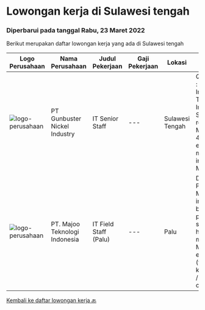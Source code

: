 
  # Lowongan kerja di Sulawesi tengah

  ### Diperbarui pada tanggal Rabu, 23 Maret 2022

  Berikut merupakan daftar lowongan kerja yang ada di Sulawesi tengah

  |Logo Perusahaan | Nama Perusahaan | Judul Pekerjaan | Gaji Pekerjaan | Lokasi | Deskripsi | Tanggal diunggah | Pranala |
  | -------------- | --------------- | --------------- | --------- | --------- | -------------- | ------- | ----------- |
  |![logo-perusahaan](https://image-service-cdn.seek.com.au/b5064dcc65945b6a538802803c5c7964bea2108f/ee4dce1061f3f616224767ad58cb2fc751b8d2dc)|PT Gunbuster Nickel Industry|IT Senior Staff|---|Sulawesi Tengah|Qualifications : Minimun D3 Information Technology/ Information Systems / related field ; Minimum 3-4 years experience in mining industry ; Minimum...|Selasa, 15 Maret 2022|https://www.jobstreet.co.id/id/job/it-senior-staff-3821898?token=0~9d657229-1041-4376-98ff-e0385bfae96c&sectionRank=1&jobId=jobstreet-id-job-3821898|
|![logo-perusahaan](https://image-service-cdn.seek.com.au/2a2c8a948d223cf92abbc34c9b4e6cee325386db/ee4dce1061f3f616224767ad58cb2fc751b8d2dc)|PT. Majoo Teknologi Indonesia|IT Field Staff (Palu)|---|Palu|Deskripsi Pekerjaan: Melakukan instalasi beserta pengaturan software dan hardware majoo. Memberikan edukasi (training) kepada staff / manager/ owner...|Kamis, 10 Maret 2022|https://www.jobstreet.co.id/id/job/it-field-staff-palu-3800406?token=0~9d657229-1041-4376-98ff-e0385bfae96c&sectionRank=2&jobId=jobstreet-id-job-3800406|


  [Kembali ke daftar lowongan kerja 🔙](../README.md#daftar-lowongan-kerja)
  